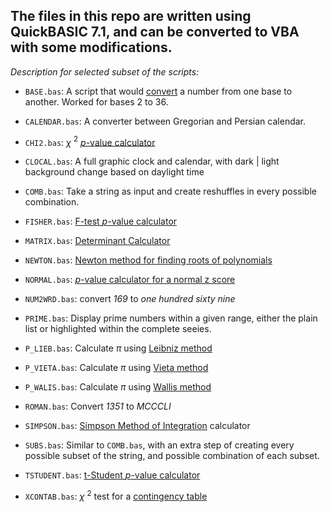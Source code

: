 ## The files in this repo are written using **QuickBASIC 7.1**, and can be converted to VBA with some modifications.
*Description for selected subset of the scripts:*
* ```BASE.bas```: A script that would [convert](https://www.google.com/search?q=base+convert) a number from one base to another. Worked for bases 2 to 36.

* ```CALENDAR.bas```: A converter between Gregorian and Persian calendar.

* ```CHI2.bas```: $\chi$ $^2$ [*p*-value calculator](https://www.google.com/search?q=chi-square+p-value+calculator)

* ```CLOCAL.bas```: A full graphic clock and calendar, with dark | light background change based on daylight time

* ```COMB.bas```: Take a string as input and create reshuffles in every possible combination.

* ```FISHER.bas```: [F-test *p*-value calculator](https://www.google.com/search?q=f+test+p-value+calculator)

* ```MATRIX.bas```: [Determinant Calculator](https://www.google.com/search?q=determinant+calculator)

* ```NEWTON.bas```: [Newton method for finding roots of polynomials](https://www.google.com/search?q=newton+method+for+finding+roots+of+polynomials)

* ```NORMAL.bas```: [*p*-value calculator for a normal z score](https://www.google.com/search?q=p+value+calculator+for+a+normal+z+score)

* ```NUM2WRD.bas```: convert *169* to *one hundred sixty nine*

* ```PRIME.bas```: Display prime numbers within a given range, either the plain list or highlighted within the complete seeies.

* ```P_LIEB.bas```: Calculate $\pi$ using [Leibniz method](https://www.google.com/search?q=leibniz+pi)

* ```P_VIETA.bas```: Calculate $\pi$ using [Vieta method](https://www.google.com/search?q=vieta+pi)

* ```P_WALIS.bas```: Calculate $\pi$ using [Wallis method](https://www.google.com/search?q=Wallis+pi)

* ```ROMAN.bas```: Convert *1351* to *MCCCLI*

* ```SIMPSON.bas```: [Simpson Method of Integration](https://www.google.com/search?q=simpson+method+of+integration) calculator

* ```SUBS.bas```: Similar to ```COMB.bas```, with an extra step of creating every possible subset of the string, and possible combination of each subset.

* ```TSTUDENT.bas```: [t-Student *p*-value calculator](https://www.google.com/search?q=t+student+p-value+calculator)

* ```XCONTAB.bas```: $\chi$ $^2$ test for a [contingency table](https://www.google.com/search?q=contingency+table)
